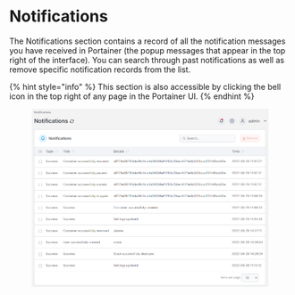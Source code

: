 # Notifications

The Notifications section contains a record of all the notification messages you have received in Portainer (the popup messages that appear in the top right of the interface). You can search through past notifications as well as remove specific notification records from the list.

{% hint style="info" %}
This section is also accessible by clicking the bell icon in the top right of any page in the Portainer UI.
{% endhint %}

<figure><img src="../.gitbook/assets/2.16-notifications.png" alt=""><figcaption></figcaption></figure>
